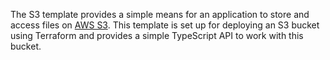 The S3 template provides a simple means for an application to store and access files on [AWS S3](https://aws.amazon.com/s3/). This template is set up for deploying an S3 bucket using Terraform and provides a simple TypeScript API to work with this bucket.
